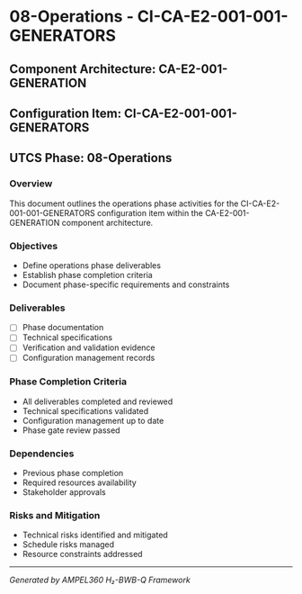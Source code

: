 # 08-Operations - CI-CA-E2-001-001-GENERATORS

## Component Architecture: CA-E2-001-GENERATION
## Configuration Item: CI-CA-E2-001-001-GENERATORS
## UTCS Phase: 08-Operations

### Overview
This document outlines the operations phase activities for the CI-CA-E2-001-001-GENERATORS configuration item within the CA-E2-001-GENERATION component architecture.

### Objectives
- Define operations phase deliverables
- Establish phase completion criteria
- Document phase-specific requirements and constraints

### Deliverables
- [ ] Phase documentation
- [ ] Technical specifications
- [ ] Verification and validation evidence
- [ ] Configuration management records

### Phase Completion Criteria
- All deliverables completed and reviewed
- Technical specifications validated
- Configuration management up to date
- Phase gate review passed

### Dependencies
- Previous phase completion
- Required resources availability
- Stakeholder approvals

### Risks and Mitigation
- Technical risks identified and mitigated
- Schedule risks managed
- Resource constraints addressed

---
*Generated by AMPEL360 H₂-BWB-Q Framework*
